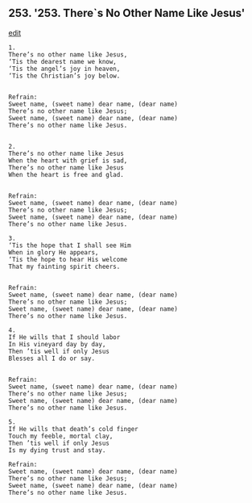 
## 253.  '253. There\`s No Other Name Like Jesus'
[edit](https://docs.google.com/document/d/1oVKIly9d3r9K5dNg1EotQHnsJg3KdtRz/edit?mode=html)






    1.
    There’s no other name like Jesus,
    ‘Tis the dearest name we know,
    ‘Tis the angel’s joy in heaven,
    ‘Tis the Christian’s joy below.


    Refrain:
    Sweet name, (sweet name) dear name, (dear name)
    There’s no other name like Jesus;
    Sweet name, (sweet name) dear name, (dear name)
    There’s no other name like Jesus.


    2.
    There’s no other name like Jesus
    When the heart with grief is sad,
    There’s no other name like Jesus
    When the heart is free and glad.


    Refrain:
    Sweet name, (sweet name) dear name, (dear name)
    There’s no other name like Jesus;
    Sweet name, (sweet name) dear name, (dear name)
    There’s no other name like Jesus.

    3.
    ‘Tis the hope that I shall see Him
    When in glory He appears,
    ‘Tis the hope to hear His welcome
    That my fainting spirit cheers.


    Refrain:
    Sweet name, (sweet name) dear name, (dear name)
    There’s no other name like Jesus;
    Sweet name, (sweet name) dear name, (dear name)
    There’s no other name like Jesus.

    4.
    If He wills that I should labor
    In His vineyard day by day,
    Then ’tis well if only Jesus
    Blesses all I do or say.


    Refrain:
    Sweet name, (sweet name) dear name, (dear name)
    There’s no other name like Jesus;
    Sweet name, (sweet name) dear name, (dear name)
    There’s no other name like Jesus.

    5.
    If He wills that death’s cold finger
    Touch my feeble, mortal clay,
    Then ’tis well if only Jesus
    Is my dying trust and stay.

    Refrain:
    Sweet name, (sweet name) dear name, (dear name)
    There’s no other name like Jesus;
    Sweet name, (sweet name) dear name, (dear name)
    There’s no other name like Jesus.

